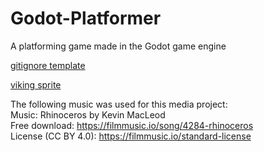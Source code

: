 # Godot-Platformer
A platforming game made in the Godot game engine

[gitignore template](https://github.com/github/gitignore/blob/main/Godot.gitignore)

[viking sprite](https://hajileee.itch.io/hajileees-fantasy-characters-pack)

The following music was used for this media project:
<br>Music: Rhinoceros by Kevin MacLeod
<br>Free download: https://filmmusic.io/song/4284-rhinoceros
<br>License (CC BY 4.0): https://filmmusic.io/standard-license

<!--Music - [Impact Moderato by Kevin MacLeod](https://freemusicarchive.org/music/Kevin_MacLeod/Impact)-->
